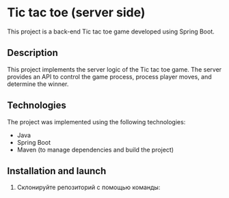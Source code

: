 # Tic tac toe (server side)

This project is a back-end Tic tac toe game developed using Spring Boot.

## Description

This project implements the server logic of the Tic tac toe game. The server provides an API to control the game process, process player moves, and determine the winner.

## Technologies

The project was implemented using the following technologies:

- Java
- Spring Boot
- Maven (to manage dependencies and build the project)

## Installation and launch

1. Склонируйте репозиторий с помощью команды:
